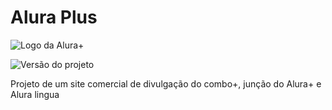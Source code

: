 # Alura Plus
![Logo da Alura+](https://user-images.githubusercontent.com/105179063/188292254-469a930e-5f45-4214-b979-fa3f2ea20d81.png)

![Versão do projeto](https://img.shields.io/badge/version-v1.0.0-green)

Projeto de um site comercial de divulgação do combo+, junção do Alura+ e Alura lingua 
